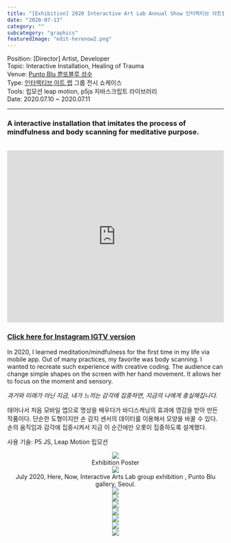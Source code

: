 ```yaml
---
title: "[Exhibition] 2020 Interactive Art Lab Annual Show 인터렉티브 아트랩 전시"
date: "2020-07-13"
category: ""
subcategory: "graphics"
featuredImage: "edit-herenow2.png"
---
```


<div class="intro">
Position: [Director] Artist, Developer <br />
Topic: Interactive Installation, Healing of Trauma <br />
Venue: <a target="_blank" rel="noreferrer" href="https://www.instagram.com/puntobluseoul/">Punto Blu 뿐또블루 성수</a> <br />
Type: <a target="_blank" rel="noreferrer" href="https://www.instagram.com/interactive_art_lab/">인터렉티브 아트 랩</a> 그룹 전시 쇼케이스 <br />
Tools: 립모션 leap motion, p5js 자바스크립트 라이브러리 <br />
Date: 2020.07.10 ~ 2020.07.11
</div>
<hr >

<h3>
A interactive installation that imitates the process of mindfulness and body scanning for meditative purpose. </h3><br />

<iframe width="100%" height="400" src="https://www.youtube.com/embed/hv5kOB_E5DU" frameborder="0" allow="accelerometer; autoplay; clipboard-write; encrypted-media; gyroscope; picture-in-picture" allowfullscreen></iframe>

<h3><a target="_blank" rel="noreferrer" href="https://www.instagram.com/tv/CDJJrC-jmJ7/?utm_source=ig_embed&utm_campaign=loading">Click here for Instagram IGTV version</a></h3>

In 2020, I learned meditation/mindfulness for the first time in my life via mobile app.
Out of many practices, my favorite was body scanning. I wanted to recreate such experience with creative coding.
The audience can change simple shapes on the screen with her hand movement. It allows her to focus on the moment and sensory.

*과거와 미래가 아닌 지금, 내가 느끼는 감각에 집중하면, 지금의 나에게 충실해집니다.*

태어나서 처음 모바일 앱으로 명상을 배우다가 바디스캐닝의 효과에 영감을 받아 만든 작품이다.
단순한 도형이지만 손 감지 센서의 데이터를 이용해서 모양을 바꿀 수 있다. 
손의 움직임과 감각에 집중시켜서 지금 이 순간에만 오롯이 집중하도록 설계했다.

사용 기술: P5 JS, Leap Motion 립모션

<figure style="display: block; margin: 0 auto; text-align: center">
<img src="poster-ial.jpeg" >
<figcaption>Exhibition Poster</figcaption>
</figure>

<figure style="display: block; margin: 0 auto; text-align: center">
<img src="edit-herenow1 (2).jpg" >
<figcaption>July 2020, Here, Now, Interactive Arts Lab group exhibition <Frames>, Punto Blu gallery, Seoul. </figcaption>
</figure>


<figure style="display: block; margin: 0 auto; text-align: center">
<img src="edit-herenow2.png" >
<figcaption></figcaption>
</figure>

<figure style="display: block; margin: 0 auto; text-align: center">
<img src="herenow_black1.png" >
<figcaption></figcaption>
</figure>

<figure style="display: block; margin: 0 auto; text-align: center">
<img src="edit-herenow-flower.png" >
<figcaption></figcaption>
</figure>

<figure style="display: block; margin: 0 auto; text-align: center">
<img src="../../blog/post-2020-exhibition/here-now.jpg" >
<figcaption></figcaption>
</figure>

<figure style="display: block; margin: 0 auto; text-align: center">
<img src="../../blog/post-2020-exhibition/here-now-2.jpg" >
<figcaption></figcaption>
</figure>

<figure style="display: block; margin: 0 auto; text-align: center">
<img src="../../blog/post-2020-exhibition/here-now-stickers-2.jpg" >
<figcaption></figcaption>
</figure>


<figure style="display: block; margin: 0 auto; text-align: center">
<img src="../../blog/post-2020-exhibition/frames-4.jpg">
<figcaption></figcaption>
</figure>

